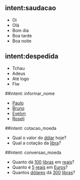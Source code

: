 ## intent:saudacao
- Oi
- Olá
- Bom dia
- Boa tarde
- Boa noite

## intent:despedida
- Tchau
- Adeus
- Até logo
- Flw

##intent: informar_nome
- [Paulo](nome)
- [Bruno](nome)
- [Evelyn](nome)
- [Roseli](nome)

##intent: cotacao_moeda
- Qual o valor do [dólar](moeda) hoje?
- Qual a cotação da [libra](moeda)?

##intent: conversao_moeda
- Quanto dá [100](valor) [libras](correncia_de) em [reais](correncia_para)?
- Quanto é [5](valor) [reais](correncia_de) em [Euros](correncia_para)?
- Quantos [dólares](correncia_de) dá [300](valor) [libras](correncia_para)?
